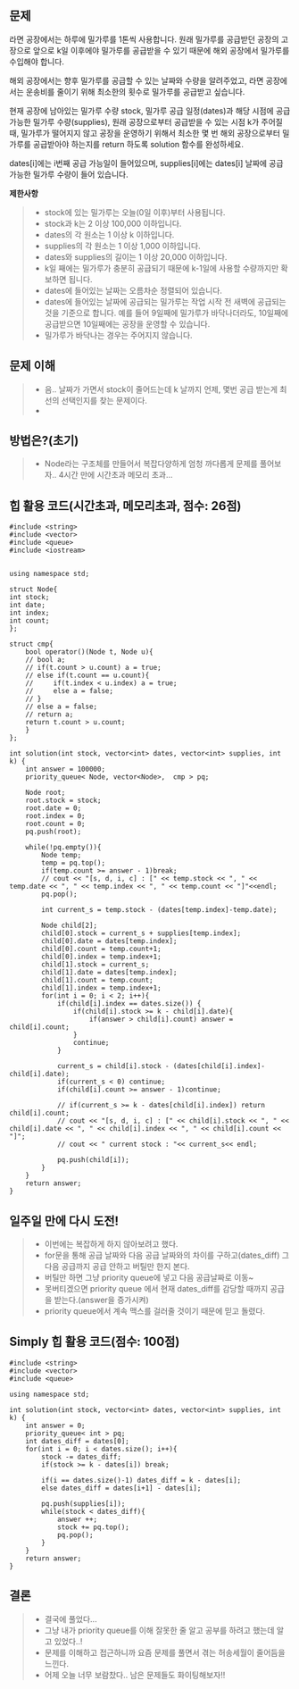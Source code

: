 ## 문제

라면 공장에서는 하루에 밀가루를 1톤씩 사용합니다. 원래 밀가루를 공급받던 공장의 고장으로 앞으로 k일 이후에야 밀가루를 공급받을 수 있기 때문에 해외 공장에서 밀가루를 수입해야 합니다.

해외 공장에서는 향후 밀가루를 공급할 수 있는 날짜와 수량을 알려주었고, 라면 공장에서는 운송비를 줄이기 위해 최소한의 횟수로 밀가루를 공급받고 싶습니다.

현재 공장에 남아있는 밀가루 수량 stock, 밀가루 공급 일정(dates)과 해당 시점에 공급 가능한 밀가루 수량(supplies), 원래 공장으로부터 공급받을 수 있는 시점 k가 주어질 때, 밀가루가 떨어지지 않고 공장을 운영하기 위해서 최소한 몇 번 해외 공장으로부터 밀가루를 공급받아야 하는지를 return 하도록 solution 함수를 완성하세요.

dates[i]에는 i번째 공급 가능일이 들어있으며, supplies[i]에는 dates[i] 날짜에 공급 가능한 밀가루 수량이 들어 있습니다.


**제한사항**

>* stock에 있는 밀가루는 오늘(0일 이후)부터 사용됩니다.
>* stock과 k는 2 이상 100,000 이하입니다.
>* dates의 각 원소는 1 이상 k 이하입니다.
>* supplies의 각 원소는 1 이상 1,000 이하입니다.
>* dates와 supplies의 길이는 1 이상 20,000 이하입니다.
>* k일 째에는 밀가루가 충분히 공급되기 때문에 k-1일에 사용할 수량까지만 확보하면 됩니다.
>* dates에 들어있는 날짜는 오름차순 정렬되어 있습니다.
>* dates에 들어있는 날짜에 공급되는 밀가루는 작업 시작 전 새벽에 공급되는 것을 기준으로 합니다. 예를 들어 9일째에 밀가루가 바닥나더라도, 10일째에 공급받으면 10일째에는 공장을 운영할 수 있습니다.
>* 밀가루가 바닥나는 경우는 주어지지 않습니다.

## 문제 이해

>* 음.. 날짜가 가면서 stock이 줄어드는데 k 날까지 언제, 몇번 공급 받는게 최선의 선택인지를 찾는 문제이다. 
>* 

## 방법은?(초기)

>* Node라는 구조체를 만들어서 복잡다양하게 엄청 까다롭게 문제를 풀어보자.. 4시간 만에 시간초과 메모리 초과...

## 힙 활용 코드(시간초과, 메모리초과, 점수: 26점)

    #include <string>
    #include <vector>
    #include <queue>
    #include <iostream>


    using namespace std;

    struct Node{
    int stock;
    int date;
    int index;
    int count;
    };

    struct cmp{
        bool operator()(Node t, Node u){
        // bool a;
        // if(t.count > u.count) a = true;
        // else if(t.count == u.count){
        //     if(t.index < u.index) a = true;
        //     else a = false;
        // }
        // else a = false;
        // return a;
        return t.count > u.count;
        }
    };

    int solution(int stock, vector<int> dates, vector<int> supplies, int k) {
        int answer = 100000;
        priority_queue< Node, vector<Node>,  cmp > pq;

        Node root;
        root.stock = stock;
        root.date = 0;
        root.index = 0;
        root.count = 0;
        pq.push(root);

        while(!pq.empty()){
            Node temp;
            temp = pq.top();
            if(temp.count >= answer - 1)break;
            // cout << "[s, d, i, c] : [" << temp.stock << ", " << temp.date << ", " << temp.index << ", " << temp.count << "]"<<endl;
            pq.pop();

            int current_s = temp.stock - (dates[temp.index]-temp.date);

            Node child[2];
            child[0].stock = current_s + supplies[temp.index];
            child[0].date = dates[temp.index];
            child[0].count = temp.count+1;
            child[0].index = temp.index+1;
            child[1].stock = current_s;
            child[1].date = dates[temp.index];
            child[1].count = temp.count;
            child[1].index = temp.index+1;
            for(int i = 0; i < 2; i++){
                if(child[i].index == dates.size()) {
                    if(child[i].stock >= k - child[i].date){
                        if(answer > child[i].count) answer = child[i].count;
                    }
                    continue;
                }

                current_s = child[i].stock - (dates[child[i].index]-child[i].date);
                if(current_s < 0) continue;
                if(child[i].count >= answer - 1)continue;

                // if(current_s >= k - dates[child[i].index]) return child[i].count;
                // cout << "[s, d, i, c] : [" << child[i].stock << ", " << child[i].date << ", " << child[i].index << ", " << child[i].count << "]";
                // cout << " current stock : "<< current_s<< endl;

                pq.push(child[i]);
            }
        }
        return answer;
    }

## 일주일 만에 다시 도전!

>* 이번에는 복잡하게 하지 않아보려고 했다.
>* for문을 통해 공급 날짜와 다음 공급 날짜와의 차이를 구하고(dates_diff) 그 다음 공급까지 공급 안하고 버틸만 한지 본다.
>* 버틸만 하면 그냥 priority queue에 넣고 다음 공급날짜로 이동~
>* 못버티겠으면 priority queue 에서 현재 dates_diff를 감당할 때까지 공급을 받는다.(answer을 증가시켜)
>* priority queue에서 계속 맥스를 걸러줄 것이기 때문에 믿고 돌렸다. 

## Simply 힙 활용 코드(점수: 100점)

    #include <string>
    #include <vector>
    #include <queue> 

    using namespace std;

    int solution(int stock, vector<int> dates, vector<int> supplies, int k) {
        int answer = 0;
        priority_queue< int > pq;
        int dates_diff = dates[0];
        for(int i = 0; i < dates.size(); i++){
            stock -= dates_diff;
            if(stock >= k - dates[i]) break;

            if(i == dates.size()-1) dates_diff = k - dates[i];
            else dates_diff = dates[i+1] - dates[i];

            pq.push(supplies[i]);   
            while(stock < dates_diff){
                answer ++;
                stock += pq.top();
                pq.pop();
            }
        }
        return answer;
    }


## 결론

>* 결국에 풀었다...
>* 그냥 내가 priority queue를 이해 잘못한 줄 알고 공부를 하려고 했는데 알고 있었다..!
>* 문제를 이해하고 접근하니까 요즘 문제를 풀면서 겪는 허송세월이 줄어듬을 느낀다.
>* 어제 오늘 너무 보람찼다.. 남은 문제들도 화이팅해보자!!

